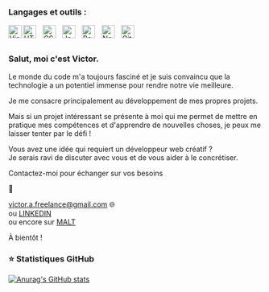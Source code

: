 ### Langages et outils :

<img align="left" alt="Visual Studio Code" width="26px" src="https://cdn.jsdelivr.net/gh/devicons/devicon/icons/vscode/vscode-original.svg" style="padding right:10px;" />

<img align="left" alt="HTML5" width="26px" src="https://cdn.jsdelivr.net/gh/devicons/devicon/icons/html5/html5-original.svg" style="padding-right:10px;" />

<img align="left" alt="CSS3" width="26px" src="https://cdn.jsdelivr.net/gh/devicons/devicon/icons/css3/css3-original.svg" style="padding-right:10px;" />

<img align="left" alt="JavaScript" width="26px" src="https://cdn.jsdelivr.net/gh/devicons/devicon/icons/javascript/javascript-original.svg" style="padding-right:10px;" />

<img align="left" alt="React" width="26px" src="https://cdn.jsdelivr.net/gh/devicons/devicon/icons/react/react-original.svg" style="padding-right:10px;" />

<img align="left" alt="Node.js" width="26px" src="https://cdn.jsdelivr.net/gh/devicons/devicon/icons/nodejs/nodejs-original.svg" style="padding-right:10px;" />

<img align="left" alt="Git" width="26px" src="https://cdn.jsdelivr.net/gh/devicons/devicon/icons/git/git-original.svg" style="padding-right:10px;" />

<br />
<br />

### Salut, moi c'est Victor.

Le monde du code m'a toujours fasciné et je suis convaincu que la technologie a un potentiel immense pour rendre notre vie meilleure.

Je me consacre principalement au développement de mes propres projets.

Mais si un projet intéressant se présente à moi qui me permet de mettre en pratique mes compétences et d'apprendre de nouvelles choses, je peux me laisser tenter par le défi !

Vous avez une idée qui requiert un développeur web créatif ? <br />
Je serais ravi de discuter avec vous et de vous aider à le concrétiser.

Contactez-moi pour échanger sur vos besoins

🐇

victor.a.freelance@gmail.com 🌐 <br />
ou 
[LINKEDIN](https://www.linkedin.com/in/xvx/)
<br />
ou encore sur
[MALT](https://www.malt.fr/profile/techeverywhere)

À bientôt !

### ⭐ Statistiques GitHub

[![Anurag's GitHub stats](https://github-readme-stats.vercel.app/api?username=VicAuff&show_icons=true&hide_border=false&title_color=3B1F94f&icon_color=FFE500&bg_color=09131B&text_color=ffffff&border_color=0c1a25)](https://github.com/anuraghazra/github-readme-stats)
